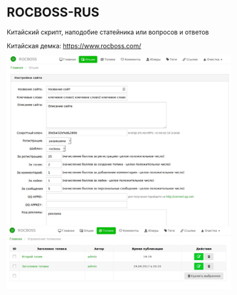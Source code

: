 # ROCBOSS-RUS
Китайский скрипт, наподобие статейника или вопросов и ответов

Китайская демка: https://www.rocboss.com/

![ScreenShot](https://github.com/galstudio/ROCBOSS-RUS/blob/master/screenshot.jpg)
![ScreenShot](https://github.com/galstudio/ROCBOSS-RUS/blob/master/screenshot1.jpg)
